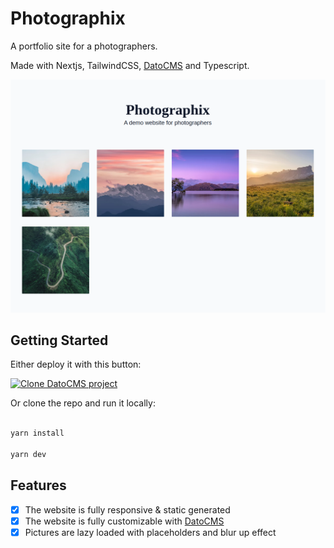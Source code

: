 # Photographix

A portfolio site for a photographers.

Made with Nextjs, TailwindCSS, [DatoCMS](https://datocms.com) and Typescript.

![Photographix](docs/photographix-demo.png)

## Getting Started

Either deploy it with this button:

[![Clone DatoCMS project](https://dashboard.datocms.com/clone/button.svg)](https://dashboard.datocms.com/deploy?repo=lanasdev%2Fphotography-portfolio%3Amain)

Or clone the repo and run it locally:

```bash

yarn install

yarn dev

```

## Features

- [x] The website is fully responsive & static generated
- [x] The website is fully customizable with [DatoCMS](https://datocms.com)
- [x] Pictures are lazy loaded with placeholders and blur up effect
